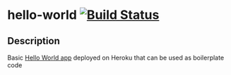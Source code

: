 # hello-world [![Build Status](https://travis-ci.org/JaminMa/hello-world.svg?branch=master)](https://travis-ci.org/JaminMa/hello-world)

## Description
Basic [Hello World app](https://jamin-hello-world.herokuapp.com/) deployed on Heroku that can be used as boilerplate code
